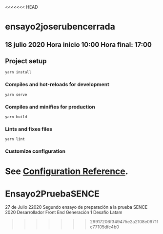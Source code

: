 <<<<<<< HEAD
# ensayo2joserubencerrada
## 18 julio 2020  Hora inicio 10:00 Hora final: 17:00

## Project setup
```
yarn install
```

### Compiles and hot-reloads for development
```
yarn serve
```

### Compiles and minifies for production
```
yarn build
```

### Lints and fixes files
```
yarn lint
```

### Customize configuration
See [Configuration Reference](https://cli.vuejs.org/config/).
=======
# Ensayo2PruebaSENCE
27 de Julio 22020
Segundo ensayo de preparación a la prueba SENCE 2020
Desarrollador Front End   Generación 1  Desafío Latam

>>>>>>> 29917206f349475e2a2108e0971fc77105dfc4b0
